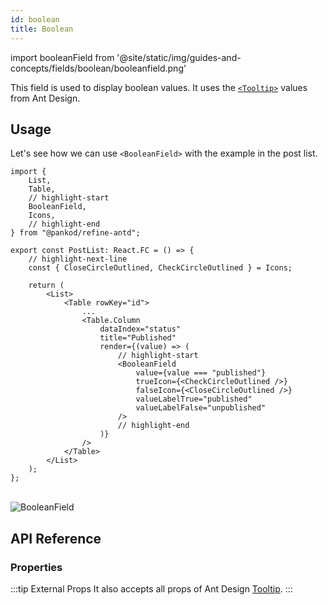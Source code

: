 ```yaml
---
id: boolean
title: Boolean
---
```


import booleanField from '@site/static/img/guides-and-concepts/fields/boolean/booleanfield.png'

This field is used to display boolean values. It uses the [`<Tooltip>`](https://ant.design/components/tooltip/#header) values from Ant Design.

## Usage

Let's see how we can use `<BooleanField>` with the example in the post list.

```tsx
import {
    List,
    Table,
    // highlight-start
    BooleanField,
    Icons,
    // highlight-end
} from "@pankod/refine-antd";

export const PostList: React.FC = () => {
    // highlight-next-line
    const { CloseCircleOutlined, CheckCircleOutlined } = Icons;

    return (
        <List>
            <Table rowKey="id">
                ...
                <Table.Column
                    dataIndex="status"
                    title="Published"
                    render={(value) => (
                        // highlight-start
                        <BooleanField
                            value={value === "published"}
                            trueIcon={<CheckCircleOutlined />}
                            falseIcon={<CloseCircleOutlined />}
                            valueLabelTrue="published"
                            valueLabelFalse="unpublished"
                        />
                        // highlight-end
                    )}
                />
            </Table>
        </List>
    );
};
```

<br/>
<div class="img-container">
    <div class="window">
        <div class="control red"></div>
        <div class="control orange"></div>
        <div class="control green"></div>
    </div>
    <img src={booleanField} alt="BooleanField" />
</div>

## API Reference

### Properties

<PropsTable module="@pankod/refine-antd/BooleanField" 
title-description="The text shown in the tooltip" 
title-default="`value` ? `valueLabelTrue` : `valueLabelFalse`" 
trueIcon-default="[`<CheckOutlined />`](https://ant.design/components/icon/)"
falseIcon-default="[`<CloseOutlined />`](https://ant.design/components/icon/)"
/>

:::tip External Props
It also accepts all props of Ant Design [Tooltip](https://ant.design/components/tooltip/#API).
:::
